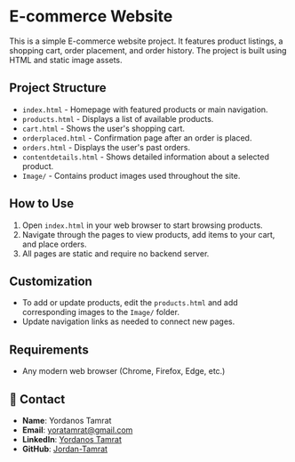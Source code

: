 # E-commerce Website

This is a simple E-commerce website project. It features product listings, a shopping cart, order placement, and order history. The project is built using HTML and static image assets.

## Project Structure

- `index.html` - Homepage with featured products or main navigation.
- `products.html` - Displays a list of available products.
- `cart.html` - Shows the user's shopping cart.
- `orderplaced.html` - Confirmation page after an order is placed.
- `orders.html` - Displays the user's past orders.
- `contentdetails.html` - Shows detailed information about a selected product.
- `Image/` - Contains product images used throughout the site.

## How to Use

1. Open `index.html` in your web browser to start browsing products.
2. Navigate through the pages to view products, add items to your cart, and place orders.
3. All pages are static and require no backend server.

## Customization

- To add or update products, edit the `products.html` and add corresponding images to the `Image/` folder.
- Update navigation links as needed to connect new pages.

## Requirements

- Any modern web browser (Chrome, Firefox, Edge, etc.)

## 👤 Contact

* **Name**: Yordanos Tamrat
* **Email**: yoratamrat@gmail.com
* **LinkedIn**: [Yordanos Tamrat](https://www.linkedin.com/in/yordanos-tamrat/)
* **GitHub**: [Jordan-Tamrat](https://github.com/Jordan-Tamrat) 